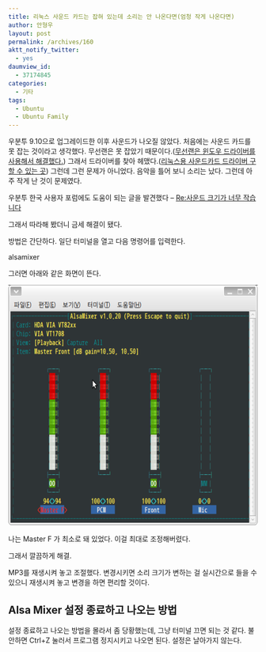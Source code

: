 ```yaml
---
title: 리눅스 사운드 카드는 잡혀 있는데 소리는 안 나온다면(엄청 작게 나온다면)
author: 안형우
layout: post
permalink: /archives/160
aktt_notify_twitter:
  - yes
daumview_id:
  - 37174845
categories:
  - 기타
tags:
  - Ubuntu
  - Ubuntu Family
---
```

우분투 9.10으로 업그레이드한 이후 사운드가 나오질 않았다. 처음에는 사운드 카드를 못 잡는 것이라고 생각했다. 무선랜은 못 잡았기 때문이다.(<a href="http://mytory.textcube.com/entry/우분투에서-윈도우용-무선랜-드라이버-설치하기" target="_blank">무선랜은 윈도우 드라이버를 사용해서 해결했다.</a>) 그래서 드라이버를 찾아 헤맸다.(<a href="http://mytory.textcube.com/entry/리눅스용-사운드카드-드라이버-구할-수-있는-곳" target="_blank">리눅스용 사운드카드 드라이버 구할 수 있는 곳</a>) 그런데 그런 문제가 아니었다. 음악을 틀어 보니 소리는 났다. 그런데 아주 작게 난 것이 문제였다.

우분투 한국 사용자 포럼에도 도움이 되는 글을 발견했다 &#8211; <a href="http://ubuntu.or.kr/viewtopic.php?p=12073#p12073" target="_blank">Re:사운드 크기가 너무 작습니다</a>

그래서 따라해 봤더니 금세 해결이 됐다.

방법은 간단하다. 일단 터미널을 열고 다음 명령어를 입력한다.

alsamixer

그러면 아래와 같은 화면이 뜬다.

<img src="/uploads/legacy/old-images/1/cfile29.uf.12778A544D4BC8791F6523.png" class="aligncenter" width="580" height="486" alt="" />

나는 Master F 가 최소로 돼 있었다. 이걸 최대로 조정해버렸다.

그래서 깔끔하게 해결.

MP3를 재생시켜 놓고 조절했다. 변경시키면 소리 크기가 변하는 걸 실시간으로 들을 수 있으니 재생시켜 놓고 변경을 하면 편리할 것이다.

## Alsa Mixer 설정 종료하고 나오는 방법

설정 종료하고 나오는 방법을 몰라서 좀 당황했는데, 그냥 터미널 끄면 되는 것 같다. 불안하면 Ctrl+Z 눌러서 프로그램 정지시키고 나오면 된다. 설정은 날아가지 않는다.